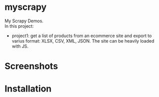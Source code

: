 # myscrapy
My Scrapy Demos.  
In this project:  
* project1: get a list of products from an ecommerce site and export to varius format: XLSX, CSV, XML, JSON. The site can be heavily loaded with JS.  
# Screenshots

# Installation
